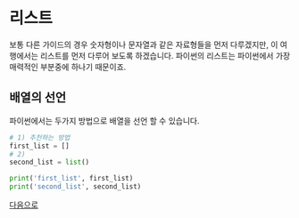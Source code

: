 # 리스트

보통 다른 가이드의 경우 숫자형이나 문자열과 같은 자료형들을 먼저 다루겠지만, 이 여행에서는 리스트를 먼저 다루어 보도록 하겠습니다. 파이썬의 리스트는 파이썬에서 가장 매력적인 부분중에 하나기 때문이죠.

## 배열의 선언

파이썬에서는 두가지 방법으로 배열을 선언 할 수 있습니다.

```python
# 1) 추천하는 방법
first_list = []
# 2) 
second_list = list()

print('first_list', first_list)
print('second_list', second_list)
```

[다음으로](#data-types/list/access-element)